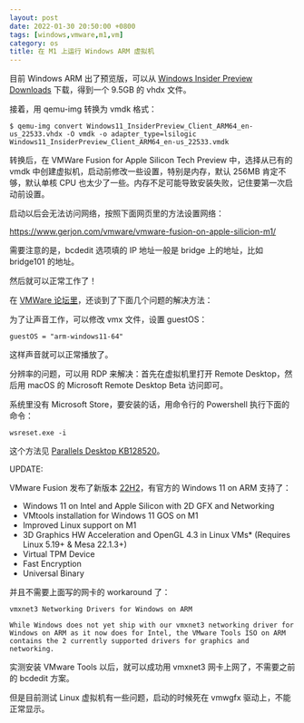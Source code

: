 ```yaml
---
layout: post
date: 2022-01-30 20:50:00 +0800
tags: [windows,vmware,m1,vm]
category: os
title: 在 M1 上运行 Windows ARM 虚拟机
---
```


目前 Windows ARM 出了预览版，可以从 [Windows Insider Preview Downloads](https://www.microsoft.com/en-us/software-download/windowsinsiderpreviewARM64) 下载，得到一个 9.5GB 的 vhdx 文件。

接着，用 qemu-img 转换为 vmdk 格式：

```shell
$ qemu-img convert Windows11_InsiderPreview_Client_ARM64_en-us_22533.vhdx -O vmdk -o adapter_type=lsilogic Windows11_InsiderPreview_Client_ARM64_en-us_22533.vmdk
```

转换后，在 VMWare Fusion for Apple Silicon Tech Preview 中，选择从已有的 vmdk 中创建虚拟机，启动前修改一些设置，特别是内存，默认 256MB 肯定不够，默认单核 CPU 也太少了一些。内存不足可能导致安装失败，记住要第一次启动前设置。

启动以后会无法访问网络，按照下面网页里的方法设置网络：

https://www.gerjon.com/vmware/vmware-fusion-on-apple-silicion-m1/

需要注意的是，bcdedit 选项填的 IP 地址一般是 bridge 上的地址，比如 bridge101 的地址。

然后就可以正常工作了！

在 [VMWare 论坛里](https://communities.vmware.com/t5/Fusion-for-Apple-Silicon-Tech/Vmware-Fusion-Apple-Silicon-Support-Windows/m-p/2868331)，还谈到了下面几个问题的解决方法：

为了让声音工作，可以修改 vmx 文件，设置 guestOS：

```
guestOS = "arm-windows11-64"
```

这样声音就可以正常播放了。

分辨率的问题，可以用 RDP 来解决：首先在虚拟机里打开 Remote Desktop，然后用 macOS 的 Microsoft Remote Desktop Beta 访问即可。

系统里没有 Microsoft Store，要安装的话，用命令行的 Powershell 执行下面的命令：

```
wsreset.exe -i
```

这个方法见 [Parallels Desktop KB128520](https://kb.parallels.com/128520)。

UPDATE:

VMware Fusion 发布了新版本 [22H2](https://blogs.vmware.com/teamfusion/2022/07/just-released-vmware-fusion-22h2-tech-preview.html)，有官方的 Windows 11 on ARM 支持了：

- Windows 11 on Intel and Apple Silicon with 2D GFX and Networking
- VMtools installation for Windows 11 GOS on M1
- Improved Linux support on M1
- 3D Graphics HW Acceleration and OpenGL 4.3 in Linux VMs* (Requires Linux 5.19+ & Mesa 22.1.3+)
- Virtual TPM Device
- Fast Encryption
- Universal Binary

并且不需要上面写的网卡的 workaround 了：

	vmxnet3 Networking Drivers for Windows on ARM
	
	While Windows does not yet ship with our vmxnet3 networking driver for
	Windows on ARM as it now does for Intel, the VMware Tools ISO on ARM
	contains the 2 currently supported drivers for graphics and networking.

实测安装 VMware Tools 以后，就可以成功用 vmxnet3 网卡上网了，不需要之前的 bcdedit 方案。

但是目前测试 Linux 虚拟机有一些问题，启动的时候死在 vmwgfx 驱动上，不能正常显示。